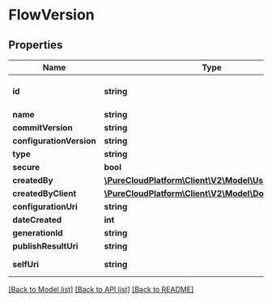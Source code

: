 # FlowVersion

## Properties
Name | Type | Description | Notes
------------ | ------------- | ------------- | -------------
**id** | **string** | The flow version identifier | [optional] 
**name** | **string** |  | [optional] 
**commitVersion** | **string** |  | [optional] 
**configurationVersion** | **string** |  | [optional] 
**type** | **string** |  | [optional] 
**secure** | **bool** |  | [optional] 
**createdBy** | [**\PureCloudPlatform\Client\V2\Model\User**](User.md) |  | [optional] 
**createdByClient** | [**\PureCloudPlatform\Client\V2\Model\DomainEntityRef**](DomainEntityRef.md) |  | [optional] 
**configurationUri** | **string** |  | [optional] 
**dateCreated** | **int** |  | [optional] 
**generationId** | **string** |  | [optional] 
**publishResultUri** | **string** |  | [optional] 
**selfUri** | **string** | The URI for this object | [optional] 

[[Back to Model list]](../README.md#documentation-for-models) [[Back to API list]](../README.md#documentation-for-api-endpoints) [[Back to README]](../README.md)


